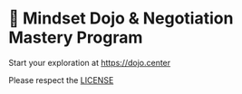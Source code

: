 # 🥋 Mindset Dojo & Negotiation Mastery Program

Start your exploration at https://dojo.center

Please respect the [LICENSE](https://github.com/mindset-dojo/mindset-dojo.github.io/blob/main/LICENSE.md)